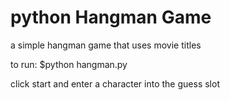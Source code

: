 # python Hangman Game

a simple hangman game that uses movie titles

to run: $python hangman.py

click start and enter a character into the guess slot
